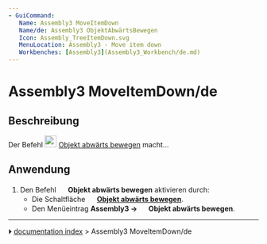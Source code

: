 ```yaml
---
- GuiCommand:
   Name: Assembly3 MoveItemDown
   Name/de: Assembly3 ObjektAbwärtsBewegen
   Icon: Assembly_TreeItemDown.svg‎‎
   MenuLocation: Assembly3 - Move item down
   Workbenches: [Assembly3](Assembly3_Workbench/de.md)
---
```


# Assembly3 MoveItemDown/de

## Beschreibung

Der Befehl <img alt="" src=images/Assembly_TreeItemDown.svg  style="width:24px;"> [Objekt abwärts bewegen](Assembly3_MoveItemDown/de.md) macht\...

## Anwendung

1.  Den Befehl <img alt="" src=images/Assembly_TreeItemDown.svg  style="width:16px;"> **Objekt abwärts bewegen** aktivieren durch:
    -   Die Schaltfläche **<img src="images/Assembly_TreeItemDown.svg" width=16px> [Objekt abwärts bewegen](Assembly3_MoveItemDown/de.md)**.
    -   Den Menüeintrag **Assembly3 → <img src="images/Assembly_TreeItemDown.svg" width=16px> Objekt abwärts bewegen**.



---
⏵ [documentation index](../README.md) > Assembly3 MoveItemDown/de
